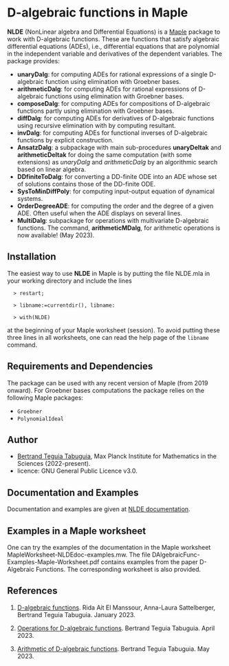 # D-algebraic functions in Maple

**NLDE** (NonLinear algebra and Differential Equations) is a [Maple](https://www.maplesoft.com/) package to work with D-algebraic functions. These are functions that satisfy algebraic differential equations (ADEs), i.e., differential equations that are polynomial in the independent variable and derivatives of the dependent variables. The package provides:

- **unaryDalg**: for computing ADEs for rational expressions of a single D-algebraic function using elimination with Groebner bases.
- **arithmeticDalg**: for computing ADEs for rational expressions of D-algebraic functions using elimination with Groebner bases.
- **composeDalg**: for computing ADEs for compositions of D-algebraic functions partly using elimination with Groebner bases.
- **diffDalg**: for computing ADEs for derivatives of D-algebraic functions using recursive elimination with by computing resultant.
- **invDalg**: for computing ADEs for functional inverses of D-algebraic functions by explicit construction.
- **AnsatzDalg**: a subpackage with main sub-procedures **unaryDeltak** and **arithmeticDeltak** for doing the same computation (with some extensions) as _unaryDalg_ and _arithmeticDalg_ by an algorithmic search based on linear algebra.
- **DDfiniteToDalg**: for converting a DD-finite ODE into an ADE whose set of solutions contains those of the DD-finite ODE.
- **SysToMinDiffPoly**: for computing input-output equation of dynamical systems.
- **OrderDegreeADE**: for computing the order and the degree of a given ADE. Often useful when the ADE displays on several lines.
- **MultiDalg**: subpackage for operations with multivariate D-algebraic functions. The command, **arithmeticMDalg**, for arithmetic operations is now available! (May 2023).

## Installation

The easiest way to use **NLDE** in Maple is by putting the file NLDE.mla in your working directory and include the lines
```
  > restart;

  > libname:=currentdir(), libname:

  > with(NLDE) 
```
at the beginning of your Maple worksheet (session). To avoid putting these three lines in all worksheets, one can read the help page of the $\texttt{libname}$ command.

## Requirements and Dependencies

The package can be used with any recent version of Maple (from 2019 onward). 
For Groebner bases computations the package relies on the following Maple packages:
- $\texttt{Groebner}$
- $\texttt{PolynomialIdeal}$

## Author

- [Bertrand Teguia Tabuguia](https://bertrandteguia.com), Max Planck Institute for Mathematics in the Sciences (2022-present).
- licence: GNU General Public Licence v3.0.

## Documentation and Examples

Documentation and examples are given at [NLDE documentation](https://T3gu1a.github.io/NLDEdoc/).

## Examples in a Maple worksheet

One can try the examples of the documentation in the Maple worksheet MapleWorksheet-NLDEdoc-examples.mw. The file DAlgebraicFunc-Examples-Maple-Worksheet.pdf contains examples from the paper D-Algebraic Functions. The corresponding worksheet is also provided.

## References

1. [D-algebraic functions](https://arxiv.org/abs/2301.02512). Rida Ait El Manssour, Anna-Laura Sattelberger, Bertrand Teguia Tabuguia. January 2023.

2. [Operations for D-algebraic functions](https://arxiv.org/abs/2304.09675). Bertrand Teguia Tabuguia. April 2023.

3. [Arithmetic of D-algebraic functions](https://arxiv.org/abs/2305.00702). Bertrand Teguia Tabuguia. May 2023.

